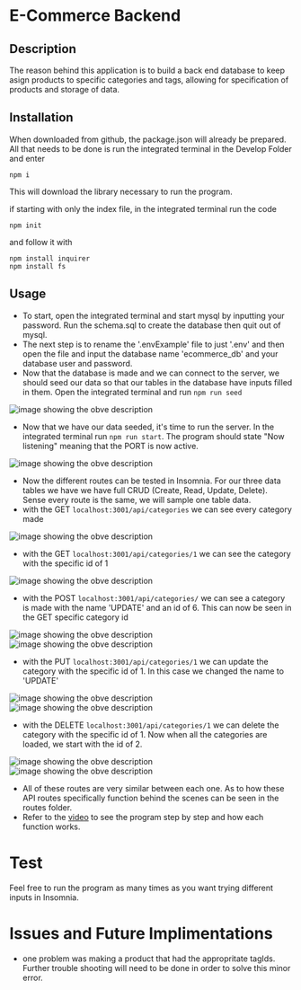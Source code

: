 # E-Commerce Backend

## Description

The reason behind this application is to build a back end database to keep asign products to specific categories and tags, allowing for specification of products and storage of data.

## Installation

When downloaded from github, the package.json will already be prepared. All that needs to be done is run the integrated terminal in the Develop Folder and enter

```
npm i
```

This will download the library necessary to run the program.

if starting with only the index file, in the integrated terminal run the code

```
npm init
```

and follow it with

```
npm install inquirer
npm install fs
```

## Usage

- To start, open the integrated terminal and start mysql by inputting your password. Run the schema.sql to create the database then quit out of mysql.
- The next step is to rename the '.envExample' file to just '.env' and then open the file and input the database name 'ecommerce_db' and your database user and password.
- Now that the database is made and we can connect to the server, we should seed our data so that our tables in the database have inputs filled in them. Open the integrated terminal and run `npm run seed`

![image showing the obve description](./Assets/IMG1.png)

- Now that we have our data seeded, it's time to run the server. In the integrated terminal run `npm run start`. The program should state "Now listening" meaning that the PORT is now active.

![image showing the obve description](./Assets/IMG2.png)

- Now the different routes can be tested in Insomnia. For our three data tables we have we have full CRUD (Create, Read, Update, Delete). Sense every route is the same, we will sample one table data.
- with the GET `localhost:3001/api/categories` we can see every category made

![image showing the obve description](./Assets/IMG3.png)

- with the GET `localhost:3001/api/categories/1` we can see the category with the specific id of 1

![image showing the obve description](./Assets/IMG4.png)

- with the POST `localhost:3001/api/categories/` we can see a category is made with the name 'UPDATE' and an id of 6. This can now be seen in the GET specific category id

![image showing the obve description](./Assets/IMG5.png)
![image showing the obve description](./Assets/IMG6.png)

- with the PUT `localhost:3001/api/categories/1` we can update the category with the specific id of 1. In this case we changed the name to 'UPDATE'

![image showing the obve description](./Assets/IMG7.png)
![image showing the obve description](./Assets/IMG8.png)

- with the DELETE `localhost:3001/api/categories/1` we can delete the category with the specific id of 1. Now when all the categories are loaded, we start with the id of 2.

![image showing the obve description](./Assets/IMG10.png)
![image showing the obve description](./Assets/IMG9.png)

- All of these routes are very similar between each one. As to how these API routes specifically function behind the scenes can be seen in the routes folder.
- Refer to the [video](https://drive.google.com/file/d/1XDyyw-4Jhcy7HBomuoFSEDnIXYGTpFTK/view) to see the program step by step and how each function works.

# Test

Feel free to run the program as many times as you want trying different inputs in Insomnia.

# Issues and Future Implimentations

- one problem was making a product that had the appropritate tagIds. Further trouble shooting will need to be done in order to solve this minor error.
